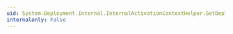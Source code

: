 ```yaml
---
uid: System.Deployment.Internal.InternalActivationContextHelper.GetDeploymentComponentManifest(System.ActivationContext)
internalonly: False
---
```

